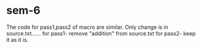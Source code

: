 # sem-6
The code for pass1,pass2 of macro are similar.
Only change is in source.txt...... 
for pass1- remove "addition" from source.txt
for pass2- keep it as it is.
